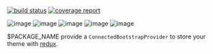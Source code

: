 [![build status]($CI_PROJECT_URL/badges/v$PACKAGE_VERSION/build.svg)]($CI_PROJECT_URL/commits/v$PACKAGE_VERSION)
[![coverage report]($CI_PROJECT_URL/badges/v$PACKAGE_VERSION/coverage.svg)]($CI_PROJECT_URL/commits/v$PACKAGE_VERSION)

![image](https://img.shields.io/badge/version-$PACKAGE_VERSION-green.svg)
![image](https://img.shields.io/badge/node-$NODE_VERSION-brightgreen.svg)
![image](https://img.shields.io/badge/npm-$NPM_VERSION-red.svg)
![image](https://img.shields.io/badge/PRs-welcome-brightgreen.svg)
![image]($IMG_SHIELD_PUBLISHING)

$PACKAGE_NAME provide a `ConnectedBootstrapProvider` to store your theme with [redux](https://www.npmjs.com/package/redux).
